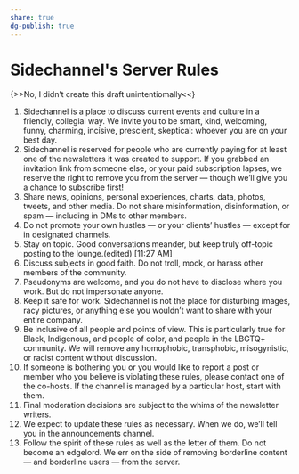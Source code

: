 ```yaml
---
share: true
dg-publish: true
---
```

# Sidechannel's Server Rules
{>>No, I didn’t create this draft unintentiomally<<}
1. Sidechannel is a place to discuss current events and culture in a friendly, collegial way. We invite you to be smart, kind, welcoming, funny, charming, incisive, prescient, skeptical: whoever you are on your best day.
2. Sidechannel is reserved for people who are currently paying for at least one of the newsletters it was created to support. If you grabbed an invitation link from someone else, or your paid subscription lapses, we reserve the right to remove you from the server — though we’ll give you a chance to subscribe first!
3. Share news, opinions, personal experiences, charts, data, photos, tweets, and other media. Do not share misinformation, disinformation, or spam — including in DMs to other members.
4. Do not promote your own hustles — or your clients’ hustles — except for in designated channels.
5. Stay on topic. Good conversations meander, but keep truly off-topic posting to the lounge.(edited)
[11:27 AM]
6. Discuss subjects in good faith. Do not troll, mock, or harass other members of the community.
7. Pseudonyms are welcome, and you do not have to disclose where you work. But do not impersonate anyone.
8. Keep it safe for work. Sidechannel is not the place for disturbing images, racy pictures, or anything else you wouldn’t want to share with your entire company.
9. Be inclusive of all people and points of view. This is particularly true for Black, Indigenous, and people of color, and people in the LBGTQ+ community. We will remove any homophobic, transphobic, misogynistic, or racist content without discussion.
10. If someone is bothering you or you would like to report a post or member who you believe is violating these rules, please contact one of the co-hosts. If the channel is managed by a particular host, start with them.
11. Final moderation decisions are subject to the whims of the newsletter writers.
12. We expect to update these rules as necessary. When we do, we’ll tell you in the announcements channel.
13. Follow the spirit of these rules as well as the letter of them. Do not become an edgelord. We err on the side of removing borderline content — and borderline users — from the server.